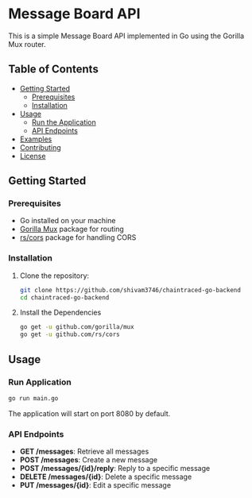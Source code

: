 # Message Board API

This is a simple Message Board API implemented in Go using the Gorilla Mux router.

## Table of Contents

- [Getting Started](#getting-started)
  - [Prerequisites](#prerequisites)
  - [Installation](#installation)
- [Usage](#usage)
  - [Run the Application](#run-the-application)
  - [API Endpoints](#api-endpoints)
- [Examples](#examples)
- [Contributing](#contributing)
- [License](#license)

## Getting Started

### Prerequisites

- Go installed on your machine
- [Gorilla Mux](https://github.com/gorilla/mux) package for routing
- [rs/cors](https://github.com/rs/cors) package for handling CORS

### Installation

1. Clone the repository:

   ```bash
   git clone https://github.com/shivam3746/chaintraced-go-backend
   cd chaintraced-go-backend

2. Install the Dependencies

   ```bash
   go get -u github.com/gorilla/mux
   go get -u github.com/rs/cors

## Usage

### Run Application

   ```bash
   go run main.go
  ```
   The application will start on port 8080 by default.

### API Endpoints

- **GET /messages**: Retrieve all messages
- **POST /messages**: Create a new message
- **POST /messages/{id}/reply**: Reply to a specific message
- **DELETE /messages/{id}**: Delete a specific message
- **PUT /messages/{id}**: Edit a specific message

